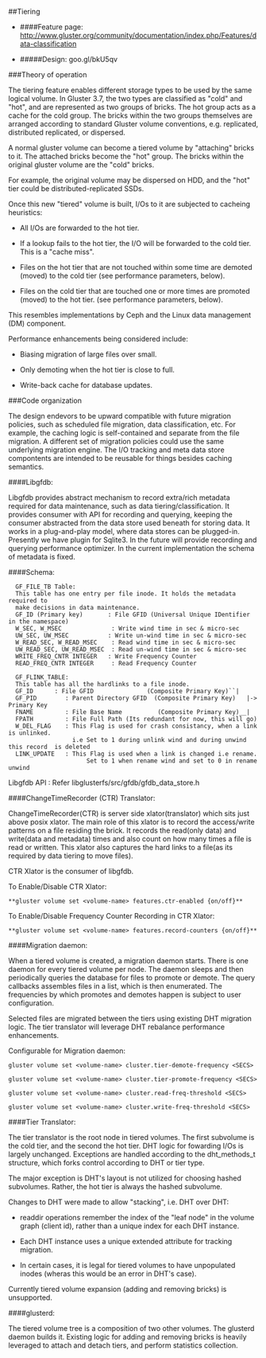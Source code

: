 ##Tiering 

* ####Feature page:
http://www.gluster.org/community/documentation/index.php/Features/data-classification

* #####Design: goo.gl/bkU5qv

###Theory of operation


The tiering feature enables different storage types to be used by the same
logical volume. In Gluster 3.7, the two types are classified as "cold" and
"hot", and are represented as two groups of bricks. The hot group acts as
a cache for the cold group. The bricks within the two groups themselves are
arranged according to standard Gluster volume conventions, e.g. replicated,
distributed replicated, or dispersed.

A normal gluster volume can become a tiered volume by "attaching" bricks
to it. The attached bricks become the "hot" group. The bricks within the
original gluster volume are the "cold" bricks.

For example, the original volume may be dispersed on HDD, and the "hot"
tier could be distributed-replicated SSDs.

Once this new "tiered" volume is built, I/Os to it are subjected to cacheing
heuristics:

* All I/Os are forwarded to the hot tier.

* If a lookup fails to the hot tier, the I/O will be forwarded to the cold
tier. This is a "cache miss".

* Files on the hot tier that are not touched within some time are demoted
(moved) to the cold tier (see performance parameters, below).

* Files on the cold tier that are touched one or more times are promoted
(moved) to the hot tier. (see performance parameters, below).

This resembles implementations by Ceph and the Linux data management (DM)
component.

Performance enhancements being considered include:

* Biasing migration of large files over small.

* Only demoting when the hot tier is close to full.

* Write-back cache for database updates.

###Code organization

The design endevors to be upward compatible with future migration policies,
such as scheduled file migration, data classification, etc. For example,
the caching logic is self-contained and separate from the file migration. A
different set of migration policies could use the same underlying migration
engine. The I/O tracking and meta data store compontents are intended to be
reusable for things besides caching semantics.

####Libgfdb:

Libgfdb provides abstract mechanism to record extra/rich metadata
required for data maintenance, such as data tiering/classification.
It provides consumer with API for recording and querying, keeping
the consumer abstracted from the data store used beneath for storing data.
It works in a plug-and-play model, where data stores can be plugged-in.
Presently we have plugin for Sqlite3. In the future will provide recording
and querying performance optimizer. In the current implementation the schema
of metadata is fixed.

####Schema:

      GF_FILE_TB Table:
      This table has one entry per file inode. It holds the metadata required to
      make decisions in data maintenance.
      GF_ID (Primary key)	    : File GFID (Universal Unique IDentifier in the namespace)
      W_SEC, W_MSEC 		     : Write wind time in sec & micro-sec
      UW_SEC, UW_MSEC		    : Write un-wind time in sec & micro-sec
      W_READ_SEC, W_READ_MSEC    : Read wind time in sec & micro-sec
      UW_READ_SEC, UW_READ_MSEC  : Read un-wind time in sec & micro-sec
      WRITE_FREQ_CNTR INTEGER	: Write Frequency Counter
      READ_FREQ_CNTR INTEGER	 : Read Frequency Counter

      GF_FLINK_TABLE:
      This table has all the hardlinks to a file inode.
      GF_ID		 : File GFID               (Composite Primary Key)``|
      GF_PID		: Parent Directory GFID  (Composite Primary Key)   |-> Primary Key
      FNAME 		: File Base Name          (Composite Primary Key)__|
      FPATH 		: File Full Path (Its redundant for now, this will go)
      W_DEL_FLAG    : This Flag is used for crash consistancy, when a link is unlinked.
                  	  i.e Set to 1 during unlink wind and during unwind this record  is deleted
      LINK_UPDATE   : This Flag is used when a link is changed i.e rename.
                          Set to 1 when rename wind and set to 0 in rename unwind

Libgfdb API :
Refer libglusterfs/src/gfdb/gfdb_data_store.h

####ChangeTimeRecorder (CTR) Translator:

ChangeTimeRecorder(CTR) is server side xlator(translator) which sits
just above posix xlator. The main role of this xlator is to record the
access/write patterns on a file residing the brick. It records the
read(only data) and write(data and metadata) times and also count on
how many times a file is read or written. This xlator also captures
the hard links to a file(as its required by data tiering to move
files).

CTR Xlator is the consumer of libgfdb.

To Enable/Disable CTR Xlator:

    **gluster volume set <volume-name> features.ctr-enabled {on/off}**

To Enable/Disable Frequency Counter Recording in CTR Xlator:

    **gluster volume set <volume-name> features.record-counters {on/off}**


####Migration daemon:

When a tiered volume is created, a migration daemon starts. There is one daemon
for every tiered volume per node. The daemon sleeps and then periodically
queries the database for files to promote or demote. The query callbacks
assembles files in a list, which is then enumerated. The frequencies by
which promotes and demotes happen is subject to user configuration.

Selected files are migrated between the tiers using existing DHT migration
logic. The tier translator will leverage DHT rebalance performance
enhancements.

Configurable for Migration daemon:

    gluster volume set <volume-name> cluster.tier-demote-frequency <SECS>
  
    gluster volume set <volume-name> cluster.tier-promote-frequency <SECS>
    
    gluster volume set <volume-name> cluster.read-freq-threshold <SECS>

    gluster volume set <volume-name> cluster.write-freq-threshold <SECS>


####Tier Translator:

The tier translator is the root node in tiered volumes. The first subvolume
is the cold tier, and the second the hot tier. DHT logic for fowarding I/Os
is largely unchanged. Exceptions are handled according to the dht_methods_t
structure, which forks control according to DHT or tier type.

The major exception is DHT's layout is not utilized for choosing hashed
subvolumes. Rather, the hot tier is always the hashed subvolume.

Changes to DHT were made to allow "stacking", i.e. DHT over DHT:

* readdir operations remember the index of the "leaf node" in the volume graph
(client id), rather than a unique index for each DHT instance.

* Each DHT instance uses a unique extended attribute for tracking migration.

* In certain cases, it is legal for tiered volumes to have unpopulated inodes
(wheras this would be an error in DHT's case).

Currently tiered volume expansion (adding and removing bricks) is unsupported.

####glusterd:

The tiered volume tree is a composition of two other volumes. The glusterd
daemon builds it. Existing logic for adding and removing bricks is heavily
leveraged to attach and detach tiers, and perform statistics collection.
